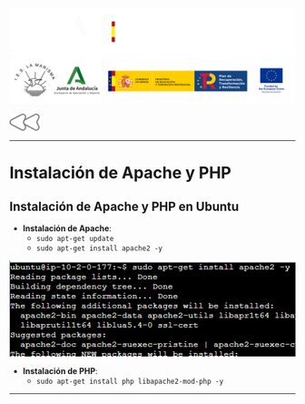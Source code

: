 ![](/.resGen/_bannerD.png#gh-dark-mode-only)
![](/.resGen/_bannerL.png#gh-light-mode-only)

<a href="/aws/readme.md"><img src="/.resGen/_back.svg" width="52.5"></a>

---

# Instalación de Apache y PHP

## Instalación de Apache y PHP en Ubuntu

- **Instalación de Apache**: 
  - `sudo apt-get update`
  - `sudo apt-get install apache2 -y`

![alt text](image-69.png)

- **Instalación de PHP**:
  - `sudo apt-get install php libapache2-mod-php -y`

---